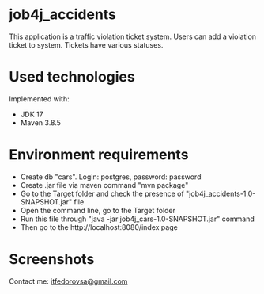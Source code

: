 # job4j_accidents

This application is a traffic violation ticket system.
Users can add a violation ticket to system.
Tickets have various statuses.

# Used technologies

Implemented with:
<ul>
 <li>JDK 17</li>
 <li>Maven 3.8.5</li>
</ul>

# Environment requirements

<ul>
 <li>Create db "cars". Login: postgres, password: password</li>
 <li>Create .jar file via maven command "mvn package"</li>
 <li>Go to the Target folder and check the presence of "job4j_accidents-1.0-SNAPSHOT.jar" file</li>
 <li>Open the command line, go to the Target folder</li>
 <li>Run this file through "java -jar job4j_cars-1.0-SNAPSHOT.jar" command</li>
 <li>Then go to the http://localhost:8080/index page</li>
</ul>

# Screenshots

Contact me: itfedorovsa@gmail.com

